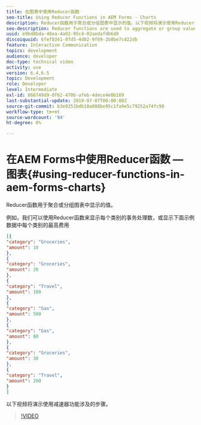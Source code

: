 ```yaml
---
title: 在图表中使用Reducer函数
seo-title: Using Reducer Functions in AEM Forms - Charts
description: Reducer函数用于聚合或分组图表中显示的值。以下视频将演示使用Reducer函数时涉及的步骤。
seo-description: Reducer functions are used to aggregate or group values that are displayed in the chart.The following video walks through the steps involved in using reducer functions.
uuid: e9bd8bda-48ea-4a02-95c4-02aedafdb640
discoiquuid: 6fef8341-8fd5-4d82-9f69-2b8be7cd22db
feature: Interactive Communication
topics: development
audience: developer
doc-type: technical video
activity: use
version: 6.4,6.5
topic: Development
role: Developer
level: Intermediate
exl-id: 866749d9-0f62-470b-afeb-4dece4e0b169
last-substantial-update: 2019-07-07T00:00:00Z
source-git-commit: b3e9251bdb18a008be95c1fa9e5c79252a74fc98
workflow-type: tm+mt
source-wordcount: '94'
ht-degree: 0%

---
```


# 在AEM Forms中使用Reducer函数 — 图表{#using-reducer-functions-in-aem-forms-charts}

Reducer函数用于聚合或分组图表中显示的值。


例如，我们可以使用Reducer函数来显示每个类别的事务处理数，或显示下面示例数据中每个类别的最高费用

```json
[{
"category": "Groceries",
"amount": 10
},
{
"category": "Groceries",
"amount": 20
},
{
"category": "Travel",
"amount": 100
},
{
"category": "Gas",
"amount": 500
},
{
"category": "Gas",
"amount": 80
},
{
"category": "Groceries",
"amount": 30
},
{
"category": "Travel",
"amount": 200
}
]
```

以下视频将演示使用减速器功能涉及的步骤。

>[!VIDEO](https://video.tv.adobe.com/v/21368?quality=12&learn=on)
